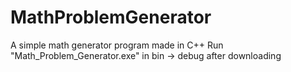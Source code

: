 # MathProblemGenerator

A simple math generator program made in C++
Run "Math_Problem_Generator.exe" in bin -> debug after downloading
